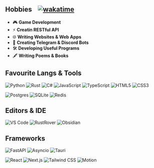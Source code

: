 ## Hobbiesㅤ[![wakatime](https://wakatime.com/badge/user/c21668d3-51e5-4893-9cd6-075b0b9a36c8.svg)](https://wakatime.com/@c21668d3-51e5-4893-9cd6-075b0b9a36c8)
- 🎮 **Game Development**
- ⚡️ **Creatin RESTful API**
- 🌐 **Writing Websites & Web Apps**  
- 🤖 **Creating Telegram & Discord Bots**  
- 🛠️ **Developing Useful Programs**
- 🖋️ **Writing Poems & Books** 

## Favourite Langs & Tools
![Python](https://img.shields.io/badge/python-3670A0?style=for-the-badge&logo=python&logoColor=ffdd54)
![Rust](https://img.shields.io/badge/rust-%23a10000.svg?style=for-the-badge&logo=rust&logoColor=white)
![C#](https://img.shields.io/badge/C%23-7a2db2?style=for-the-badge&logo=csharp&logoColor=white)
![JavaScript](https://img.shields.io/badge/javascript-%23323330.svg?style=for-the-badge&logo=javascript&logoColor=%23F7DF1E)
![TypeScript](https://img.shields.io/badge/TypeScript-3178C6?style=for-the-badge&logo=typescript&logoColor=white)
![HTML5](https://img.shields.io/badge/html5-%23E34F26.svg?style=for-the-badge&logo=html5&logoColor=white)
![CSS3](https://img.shields.io/badge/css3-%231572B6.svg?style=for-the-badge&logo=css3&logoColor=white)

![Postgres](https://img.shields.io/badge/postgres-%23316192.svg?style=for-the-badge&logo=postgresql&logoColor=white)
![SQLite](https://img.shields.io/badge/sqlite-%2307405e.svg?style=for-the-badge&logo=sqlite&logoColor=white)
![Redis](https://img.shields.io/badge/redis-%23DC382D.svg?style=for-the-badge&logo=redis&logoColor=white)

## Editors & IDE
![VS Code](https://img.shields.io/badge/VS%20Code-007ACC?style=for-the-badge&logo=visualstudiocode&logoColor=white)
![RustRover](https://img.shields.io/badge/Rust%20Rover-143?style=for-the-badge&logo=jetbrains&logoColor=ffffff&color=a10000&labelColor=ff003d)
![Obsidian](https://img.shields.io/badge/Obsidian-%23483699.svg?style=for-the-badge&logo=obsidian&logoColor=white)
<!--![PyCharm](https://img.shields.io/badge/pycharm-143?style=for-the-badge&logo=pycharm&logoColor=black&color=black&labelColor=green)-->

## Frameworks
![FastAPI](https://img.shields.io/badge/-FastAPI-009688?style=for-the-badge&logo=fastapi&logoColor=white)
![Asyncio](https://img.shields.io/badge/-Asyncio-0099FF?style=for-the-badge&logo=python&logoColor=white)
![Tauri](https://img.shields.io/badge/-Tauri-FFC131?style=for-the-badge&labelColor=000000&logo=tauri&logoColor=FFC131)

![React](https://img.shields.io/badge/-React-61DAFB?style=for-the-badge&logo=react&logoColor=black)
![Next.js](https://img.shields.io/badge/-Next.js-000000?style=for-the-badge&logo=nextdotjs&logoColor=white)
![Tailwind CSS](https://img.shields.io/badge/-Tailwind%20CSS-06B6D4?style=for-the-badge&logo=tailwindcss&logoColor=white)
![Motion](https://img.shields.io/badge/-Motion-FFC131?style=for-the-badge&labelColor=000000)
